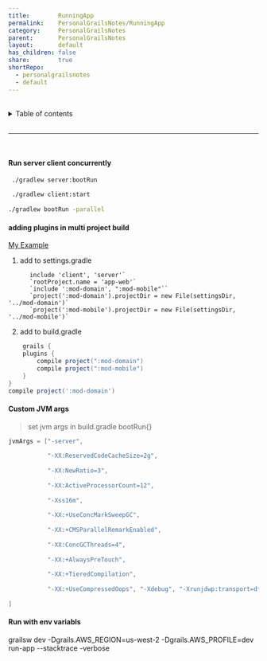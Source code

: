 ```yaml
---
title:        RunningApp    
permalink:    PersonalGrailsNotes/RunningApp    
category:     PersonalGrailsNotes    
parent:       PersonalGrailsNotes    
layout:       default    
has_children: false    
share:        true    
shortRepo:    
  - personalgrailsnotes    
  - default    
---
```

    
    
<br/>    
    
<details markdown="block">    
<summary>    
Table of contents    
</summary>    
{: .text-delta }    
1. TOC    
{:toc}    
</details>    
    
<br/>    
    
***    
    
<br/>    
    
#### Run server client concurrently    
    
```bash    
 ./gradlew server:bootRun    
    
 ./gradlew client:start     
    
./gradlew bootRun -parallel    
```    
    
#### adding plugins in multi project build    
    
[My Example](https://github.com/14paxton/Grails4App/blob/task2-create-react-app/app-web/settings.gradle)    
    
1. add to settings.gradle    
    
```    
      include 'client', 'server'`    
      `rootProject.name = 'app-web'`    
      `include ':mod-domain', ":mod-mobile"``    
      `project(':mod-domain').projectDir = new File(settingsDir, '../mod-domain')`    
      `project(':mod-mobile').projectDir = new File(settingsDir, '../mod-mobile')`    
```    
    
2. add to build.gradle    
    
```groovy    
    grails {    
    plugins {    
        compile project(":mod-domain")    
        compile project(":mod-mobile")    
    }    
}    
compile project(':mod-domain')    
```    
    
#### Custom JVM args    
    
> set jvm args in build.gradle bootRun{}    
    
```groovy    
jvmArgs = ["-server",    
    
           "-XX:ReservedCodeCacheSize=2g",    
    
           "-XX:NewRatio=3",    
    
           "-XX:ActiveProcessorCount=12",    
    
           "-Xss16m",    
    
           "-XX:+UseConcMarkSweepGC",    
    
           "-XX:+CMSParallelRemarkEnabled",    
    
           "-XX:ConcGCThreads=4",    
    
           "-XX:+AlwaysPreTouch",    
    
           "-XX:+TieredCompilation",    
    
           "-XX:+UseCompressedOops", "-Xdebug", "-Xrunjdwp:transport=dt_socket,server=y,suspend=n,address=5005", "-Xmx8g",    
    
]    
```    
    
#### Run with env variabls    
    
grailsw dev -Dgrails.AWS_REGION=us-west-2 -Dgrails.AWS_PROFILE=dev run-app --stacktrace -verbose